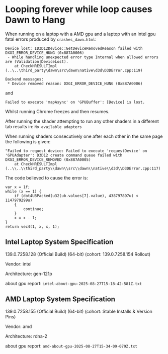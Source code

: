# Looping forever while loop causes Dawn to Hang

When running on a laptop with a AMD gpu and a laptop with an Intel gpu fatal errors produced by `crashes_dawn.html`:

```
Device lost: ID3D12Device::GetDeviceRemovedReason failed with DXGI_ERROR_DEVICE_HUNG (0x887A0006)
 - While handling unexpected error type Internal when allowed errors are (Validation|DeviceLost).
    at CheckHRESULTImpl (..\..\third_party\dawn\src\dawn\native\d3d\D3DError.cpp:119)

Backend messages:
 * Device removed reason: DXGI_ERROR_DEVICE_HUNG (0x887A0006)
```

and

```
Failed to execute 'mapAsync' on 'GPUBuffer': [Device] is lost.
```

Whilst running Chrome freezes and then resumes.

After running the shader attempting to run any other shaders in a different tab results in: `No available adapters`

When running shaders consecutively one after each other in the same page the following is given:

```
"Failed to request device: Failed to execute 'requestDevice' on 'GPUAdapter': D3D12 create command queue failed with DXGI_ERROR_DEVICE_REMOVED (0x887A0005)
    at CheckHRESULTImpl (..\\..\\third_party\\dawn\\src\\dawn\\native\\d3d\\D3DError.cpp:117)
```

The code believed to cause the error is:

```wgsl
var x = 1f;
while (x == 1) {
    if (dot4U8Packed(u32(ub.values[7].value), 438797897u) < 1147979299u)
    {
        continue;
    }
    x = x - 1;
}
return vec4(1, x, x, 1);
```

## Intel Laptop System Specification

139.0.7258.128 (Official Build) (64-bit) (cohort: 139.0.7258.154 Rollout)

Vendor: intel

Architecture: gen-121p

about gpu report: `intel-about-gpu-2025-08-27T15-18-42-581Z.txt`

## AMD Laptop System Specification

139.0.7258.155 (Official Build) (64-bit) (cohort: Stable Installs & Version Pins)

Vendor: amd

Architecture: rdna-2

about gpu report: `amd-about-gpu-2025-08-27T15-34-09-079Z.txt`
